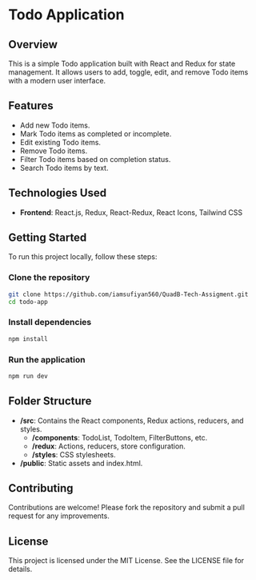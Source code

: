 # Todo Application

## Overview

This is a simple Todo application built with React and Redux for state management. It allows users to add, toggle, edit, and remove Todo items with a modern user interface.

## Features

- Add new Todo items.
- Mark Todo items as completed or incomplete.
- Edit existing Todo items.
- Remove Todo items.
- Filter Todo items based on completion status.
- Search Todo items by text.

## Technologies Used

- **Frontend**: React.js, Redux, React-Redux, React Icons, Tailwind CSS

## Getting Started

To run this project locally, follow these steps:

### Clone the repository

```bash
git clone https://github.com/iamsufiyan560/QuadB-Tech-Assigment.git
cd todo-app
```

### Install dependencies

```bash
npm install
```

### Run the application

```bash
npm run dev
```

## Folder Structure

- **/src**: Contains the React components, Redux actions, reducers, and styles.
  - **/components**: TodoList, TodoItem, FilterButtons, etc.
  - **/redux**: Actions, reducers, store configuration.
  - **/styles**: CSS stylesheets.
- **/public**: Static assets and index.html.

## Contributing

Contributions are welcome! Please fork the repository and submit a pull request for any improvements.

## License

This project is licensed under the MIT License. See the LICENSE file for details.

